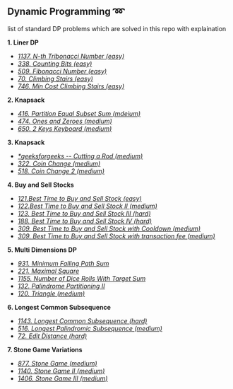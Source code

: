 ## Dynamic Programming :loop: 
list of standard DP problems which are solved in this repo with explaination

**1. Liner DP**
* *[1137. N-th Tribonacci Number (easy)](https://leetcode.com/problems/n-th-tribonacci-number/)*
* *[338. Counting Bits (easy)](https://leetcode.com/problems/counting-bits/)*
* *[509. Fibonacci Number (easy)](https://leetcode.com/problems/fibonacci-number/)*
* *[70. Climbing Stairs (easy)](https://leetcode.com/problems/climbing-stairs/)*
* *[746. Min Cost Climbing Stairs (easy)](https://leetcode.com/problems/min-cost-climbing-stairs/)*

**2. Knapsack**
* *[416. Partition Equal Subset Sum (mdeium)](https://leetcode.com/problems/partition-equal-subset-sum/)*
* *[474. Ones and Zeroes (medium)](https://leetcode.com/problems/ones-and-zeroes/)*
* *[650. 2 Keys Keyboard (medium)](https://leetcode.com/problems/2-keys-keyboard/)*

**3. Knapsack**
* *[ *_geeksforgeeks_ -- Cutting a Rod (medium)](https://www.geeksforgeeks.org/cutting-a-rod-dp-13/)*
* *[322. Coin Change (medium)](https://leetcode.com/problems/coin-change/)*
* *[518. Coin Change 2 (medium)](https://leetcode.com/problems/coin-change-2/)*

**4. Buy and Sell Stocks**
* *[121.Best Time to Buy and Sell Stock (easy)](https://leetcode.com/problems/best-time-to-buy-and-sell-stock/)* 
* *[122.Best Time to Buy and Sell Stock II (medium)](https://leetcode.com/problems/best-time-to-buy-and-sell-stock-ii/)* 
* *[123. Best Time to Buy and Sell Stock III (hard)](https://leetcode.com/problems/best-time-to-buy-and-sell-stock-iii/)* 
* *[188. Best Time to Buy and Sell Stock IV (hard)](https://leetcode.com/problems/best-time-to-buy-and-sell-stock-iv/)* 
* *[309. Best Time to Buy and Sell Stock with Cooldown (medium)](https://leetcode.com/problems/best-time-to-buy-and-sell-stock-with-cooldown/)* 
* *[309. Best Time to Buy and Sell Stock with transaction fee (medium)](https://leetcode.com/problems/best-time-to-buy-and-sell-stock-with-transaction-fee/)* 

**5. Multi Dimensions DP**
* *[931. Minimum Falling Path Sum](https://leetcode.com/problems/minimum-falling-path-sum/)* 
* *[221. Maximal Square](https://leetcode.com/problems/maximal-square/)* 
* *[1155. Number of Dice Rolls With Target Sum](https://leetcode.com/problems/number-of-dice-rolls-with-target-sum/)* 
* *[132. Palindrome Partitioning II](https://leetcode.com/problems/palindrome-partitioning-ii/)* 
* *[120. Triangle (medium)](https://leetcode.com/problems/triangle/)* 

**6. Longest Common Subsequence**
* *[1143. Longest Common Subsequence (hard)](https://leetcode.com/problems/longest-common-subsequence/)* 
* *[516. Longest Palindromic Subsequence (medium)](https://leetcode.com/problems/longest-palindromic-subsequence/)* 
* *[72. Edit Distance (hard)](https://leetcode.com/problems/edit-distance/)* 

**7. Stone Game Variations**
* *[877. Stone Game (medium)](https://leetcode.com/problems/stone-game/)*
* *[1140. Stone Game II (medium)](https://leetcode.com/problems/stone-game-ii/)*
* *[1406. Stone Game III (medium)](https://leetcode.com/problems/stone-game-iii/)*


